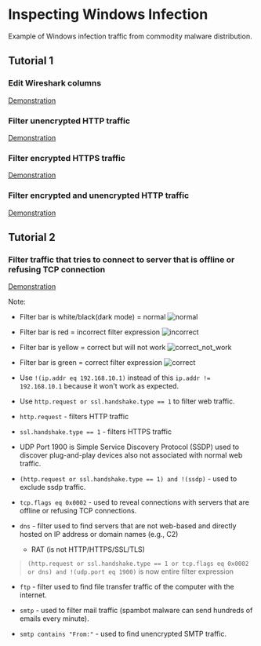 # Inspecting Windows Infection
Example of Windows infection traffic from commodity malware distribution.

## Tutorial 1
### Edit Wireshark columns
[Demonstration](https://www.youtube.com/watch?v=XO5Q77qdEKk)

### Filter unencrypted HTTP traffic
[Demonstration](https://youtu.be/gW4YWRUhSKc?si=pyHEKk-nFOaWa0dk)

### Filter encrypted HTTPS traffic
[Demonstration](https://youtu.be/4EB1seHYwf4)

### Filter encrypted and unencrypted HTTP traffic
[Demonstration](https://youtu.be/ycxWAK7yrtE?si=ITD_OK5-Rfrop9LB)

## Tutorial 2
### Filter traffic that tries to connect to server that is offline or refusing TCP connection
[Demonstration](https://youtu.be/gF9K-psNVBM)

Note:
* Filter bar is white/black(dark mode) = normal
  ![normal](https://github.com/Damian-crypto/chl059/assets/58256720/6e6047fe-ea1b-4af4-ae68-238392f4a90f)

* Filter bar is red = incorrect filter expression
  ![incorrect](https://github.com/Damian-crypto/chl059/assets/58256720/0a473a10-5522-45e9-a04e-ffad80f350e5)

* Filter bar is yellow = correct but will not work
  ![correct_not_work](https://github.com/Damian-crypto/chl059/assets/58256720/a0a7b120-c20a-45e7-b06b-467e938691cf)

* Filter bar is green = correct filter expression
  ![correct](https://github.com/Damian-crypto/chl059/assets/58256720/f4d5a34b-3c4d-4765-ab21-06ced59c8dd9)

* Use `!(ip.addr eq 192.168.10.1)` instead of this `ip.addr != 192.168.10.1` because it won't work as expected.

* Use `http.request or ssl.handshake.type == 1` to filter web traffic.

* `http.request` - filters HTTP traffic

* `ssl.handshake.type == 1` - filters HTTPS traffic

* UDP Port 1900 is Simple Service Discovery Protocol (SSDP) used to discover plug-and-play devices also not associated with normal web traffic.

* `(http.request or ssl.handshake.type == 1) and !(ssdp)` - used to exclude ssdp traffic.

* `tcp.flags eq 0x0002` - used to reveal connections with servers that are offline or refusing TCP connections.

* `dns` - filter used to find servers that are not web-based and directly hosted on IP address or domain names (e.g., C2)
    * RAT (is not HTTP/HTTPS/SSL/TLS)

> `(http.request or ssl.handshake.type == 1 or tcp.flags eq 0x0002 or dns) and !(udp.port eq 1900)` is now entire filter expression

* `ftp` - filter used to find file transfer traffic of the computer with the internet.

* `smtp` - used to filter mail traffic (spambot malware can send hundreds of emails every minute).

* `smtp contains "From:"` - used to find unencrypted SMTP traffic.
